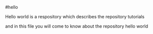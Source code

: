 #hello

Hello world is a respository which describes the repository tutorials

and in this file you will come to know about the repository hello world